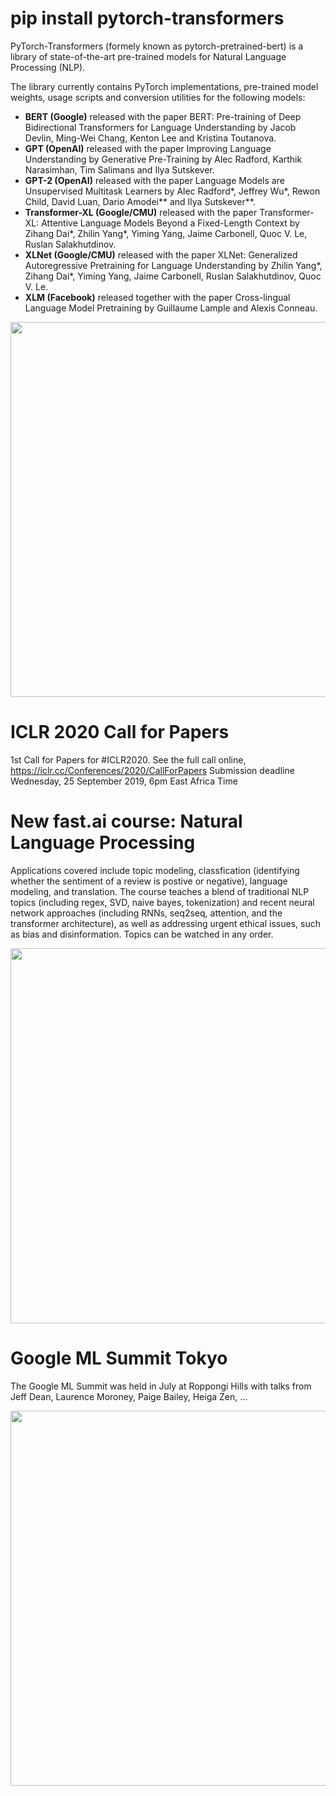 # pip install pytorch-transformers

PyTorch-Transformers (formely known as pytorch-pretrained-bert) is a library of state-of-the-art pre-trained models for Natural Language Processing (NLP).

The library currently contains PyTorch implementations, pre-trained model weights, usage scripts and conversion utilities for the following models:

- **BERT (Google)** released with the paper BERT: Pre-training of Deep Bidirectional Transformers for Language Understanding by Jacob Devlin, Ming-Wei Chang, Kenton Lee and Kristina Toutanova.
- **GPT (OpenAI)** released with the paper Improving Language Understanding by Generative Pre-Training by Alec Radford, Karthik Narasimhan, Tim Salimans and Ilya Sutskever.
- **GPT-2 (OpenAI)** released with the paper Language Models are Unsupervised Multitask Learners by Alec Radford*, Jeffrey Wu*, Rewon Child, David Luan, Dario Amodei** and Ilya Sutskever**.
- **Transformer-XL (Google/CMU)** released with the paper Transformer-XL: Attentive Language Models Beyond a Fixed-Length Context by Zihang Dai*, Zhilin Yang*, Yiming Yang, Jaime Carbonell, Quoc V. Le, Ruslan Salakhutdinov.
- **XLNet (Google/CMU)** released with the paper ​XLNet: Generalized Autoregressive Pretraining for Language Understanding by Zhilin Yang*, Zihang Dai*, Yiming Yang, Jaime Carbonell, Ruslan Salakhutdinov, Quoc V. Le.
- **XLM (Facebook)** released together with the paper Cross-lingual Language Model Pretraining by Guillaume Lample and Alexis Conneau.

[<p align="center"><img src="https://github.com/Machine-Learning-Tokyo/AI-ML-Newsletter/blob/master/images/pytorchnlp.png" width="600"></p>](https://github.com/huggingface/pytorch-transformers/releases/tag/v1.0.0)

# ICLR 2020 Call for Papers

1st Call for Papers for #ICLR2020. See the full call online, https://iclr.cc/Conferences/2020/CallForPapers Submission deadline Wednesday, 25 September 2019, 6pm East Africa Time

# New fast.ai course: Natural Language Processing
Applications covered include topic modeling, classfication (identifying whether the sentiment of a review is postive or negative), language modeling, and translation. The course teaches a blend of traditional NLP topics (including regex, SVD, naive bayes, tokenization) and recent neural network approaches (including RNNs, seq2seq, attention, and the transformer architecture), as well as addressing urgent ethical issues, such as bias and disinformation. Topics can be watched in any order.
[<p align="center"><img src="https://github.com/Machine-Learning-Tokyo/AI-ML-Newsletter/blob/master/images/fastai1.png" width="600"></p>](https://www.fast.ai/2019/07/08/fastai-nlp/)



# Google ML Summit Tokyo

The Google ML Summit was held in July at Roppongi Hills with talks from Jeff Dean, Laurence Moroney, Paige Bailey, Heiga Zen, ...
[<p align="center"><img src="https://github.com/Machine-Learning-Tokyo/AI-ML-Newsletter/blob/master/images/googlemlsummit.png" width="600"></p>](https://events.withgoogle.com/mlsummit-tokyo-vol3/)
